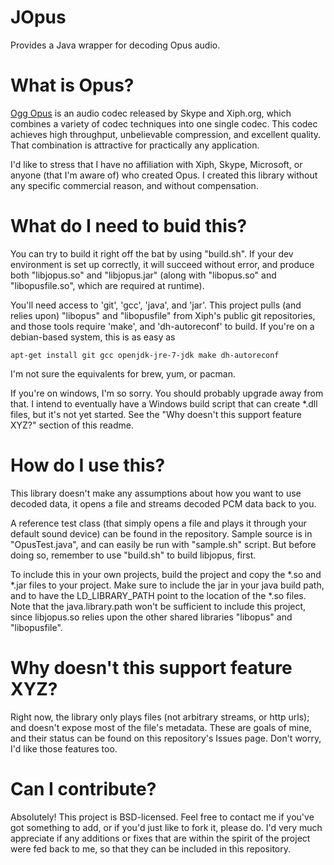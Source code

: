 JOpus
==

Provides a Java wrapper for decoding Opus audio. 

What is Opus?
==

[Ogg Opus](http://www.opus-codec.org/) is an audio codec released by Skype and Xiph.org, which combines a variety of codec techniques into one single codec. This codec achieves high throughput, unbelievable compression, and excellent quality. That combination is attractive for practically any application.

I'd like to stress that I have no affiliation with Xiph, Skype, Microsoft, or anyone (that I'm aware of) who created Opus. I created this library without any specific commercial reason, and without compensation.


What do I need to buid this?
==

You can try to build it right off the bat by using "build.sh". If your dev environment is set up correctly, it will succeed without error, and produce both "libjopus.so" and "libjopus.jar" (along with "libopus.so" and "libopusfile.so", which are required at runtime).

You'll need access to 'git', 'gcc', 'java', and 'jar'. This project pulls (and relies upon) "libopus" and "libopusfile" from Xiph's public git repositories, and those tools require 'make', and 'dh-autoreconf' to build. If you're on a debian-based system, this is as easy as 

    apt-get install git gcc openjdk-jre-7-jdk make dh-autoreconf 

I'm not sure the equivalents for brew, yum, or pacman.

If you're on windows, I'm so sorry. You should probably upgrade away from that. I intend to eventually have a Windows build script that can create *.dll files, but it's not yet started. See the "Why doesn't this support feature XYZ?" section of this readme.

How do I use this?
==

This library doesn't make any assumptions about how you want to use decoded data, it opens a file and streams decoded PCM data back to you.

A reference test class (that simply opens a file and plays it through your default sound device) can be found in the repository. Sample source is in "OpusTest.java", and can easily be run with "sample.sh" script. But before doing so, remember to use "build.sh" to build libjopus, first.

To include this in your own projects, build the project and copy the *.so and *.jar files to your project. Make sure to include the jar in your java build path, and to have the LD_LIBRARY_PATH point to the location of the *.so files. Note that the java.library.path won't be sufficient to include this project, since libjopus.so relies upon the other shared libraries "libopus" and "libopusfile".

Why doesn't this support feature XYZ?
==

Right now, the library only plays files (not arbitrary streams, or http urls); and doesn't expose most of the file's metadata. These are goals of mine, and their status can be found on this repository's Issues page. Don't worry, I'd like those features too.

Can I contribute?
==

Absolutely! This project is BSD-licensed. Feel free to contact me if you've got something to add, or if you'd just like to fork it, please do. I'd very much appreciate if any additions or fixes that are within the spirit of the project were fed back to me, so that they can be included in this repository.
